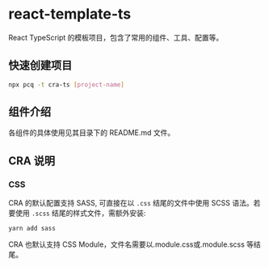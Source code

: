 # react-template-ts
React TypeScript 的模板项目，包含了常用的组件、工具、配置等。

## 快速创建项目

```bash
npx pcq -t cra-ts [project-name]
```

## 组件介绍

各组件的具体使用见其目录下的 README.md 文件。

## CRA 说明

### CSS

CRA 的默认配置支持 SASS, 可直接在以 `.css` 结尾的文件中使用 SCSS 语法。若要使用 `.scss` 结尾的样式文件，需额外安装:

```
yarn add sass
```

CRA 也默认支持 CSS Module，文件名需要以.module.css或.module.scss 等结尾。
